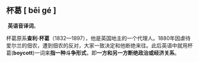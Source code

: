 ## 杯葛    [ bēi gé ]

​	**英语音译词**。

​	杯葛原系**查利·杯葛**（1832—1897），他是英国地主的一个代理人。1880年因虐待爱尔兰的佃农，遭到佃农的反对，大家一致决定和他断绝来往。此后英语中就用杯葛(**boycott**)一词来**指一种斗争形式**，即**一方和另一方断绝政治或经济关系**。

